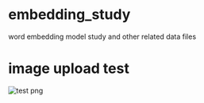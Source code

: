 # embedding_study
word embedding model study and other related data files

# image upload test
![test png](https://user-images.githubusercontent.com/77262733/131957328-e7de8f74-90d3-4dc1-ba5b-6053be65af4e.png)
